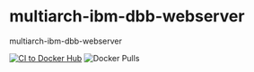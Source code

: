 # multiarch-ibm-dbb-webserver
multiarch-ibm-dbb-webserver

[![CI to Docker Hub](https://github.com/zOS-Application-RI/multiarch-ibm-dbb-webserver/actions/workflows/docker-image.yml/badge.svg)](https://github.com/zOS-Application-RI/multiarch-ibm-dbb-webserver/actions/workflows/docker-image.yml) ![Docker Pulls](https://img.shields.io/docker/pulls/ashish1981/multiarch-ibm-dbb-webserver?style=plastic)
